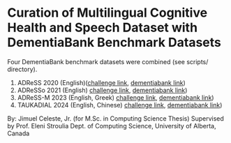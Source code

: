 # Curation of Multilingual Cognitive Health and Speech Dataset with DementiaBank Benchmark Datasets

Four DementiaBank benchmark datasets were combined (see scripts/ directory).

1. ADReSS 2020 (English)([challenge link](https://luzs.gitlab.io/adress/), [dementiabank link](https://talkbank.org/dementia/ADReSS-2020/index.html))
2. ADReSSo 2021 (English) [challenge link](https://luzs.gitlab.io/adresso-2021/), [dementiabank link](https://talkbank.org/dementia/ADReSSo-2021/index.html))
3. ADReSS-M 2023 (English, Greek) [challenge link](https://luzs.gitlab.io/madress-2023/), [dementiabank link](https://talkbank.org/dementia/ADReSS-M/index.html))
4. TAUKADIAL 2024 (English, Chinese) [challenge link](https://taukadial-luzs-69e3bf4b9878b99a6f03aea43776344580b77b9fe54725f4.gitlab.io/), [dementiabank link](https://talkbank.org/dementia/TAUKADIAL/index.html))


By: Jimuel Celeste, Jr. (for M.Sc. in Computing Science Thesis)
Supervised by Prof. Eleni Stroulia
Dept. of Computing Science, University of Alberta, Canada

